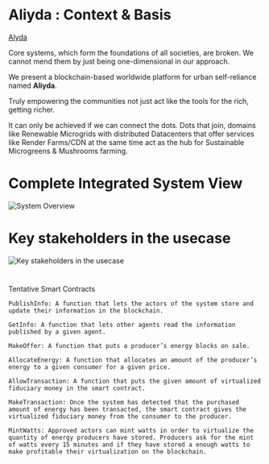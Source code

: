 # Aliyda : Context & Basis
[Alyda](https://aliyda.osive.com/)

Core systems, which form the foundations of all societies, are broken. We cannot mend them by just being one-dimensional in our approach.

We present a blockchain-based worldwide platform for urban self-reliance named **Aliyda**.

Truly empowering the communities not just act like the tools for the rich, getting richer.

It can only be achieved if we can connect the dots. Dots that join, domains like Renewable Microgrids with distributed Datacenters that offer services like Render Farms/CDN at the same time act as the hub for Sustainable Microgreens & Mushrooms farming.

# Complete Integrated System View

![System Overview](https://aliyda.osive.com/_images/site.png)

# Key stakeholders in the usecase

![Key stakeholders in the usecase](https://aliyda.osive.com/_images/stakeholders1.png)

# 
Tentative Smart Contracts

    PublishInfo: A function that lets the actors of the system store and update their information in the blockchain.

    GetInfo: A function that lets other agents read the information published by a given agent.

    MakeOffer: A function that puts a producer’s energy blocks on sale.

    AllocateEnergy: A function that allocates an amount of the producer’s energy to a given consumer for a given price.

    AllowTransaction: A function that puts the given amount of virtualized fiduciary money in the smart contract.

    MakeTransaction: Once the system has detected that the purchased amount of energy has been transacted, the smart contract gives the virtualized fiduciary money from the consumer to the producer.

    MintWatts: Approved actors can mint watts in order to virtualize the quantity of energy producers have stored. Producers ask for the mint of watts every 15 minutes and if they have stored a enough watts to make profitable their virtualization on the blockchain.


